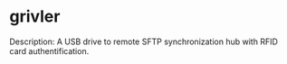 grivler
=======

Description:
  A USB drive to remote SFTP synchronization hub with RFID card authentification.


